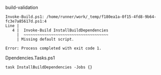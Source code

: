 build-validation
```
Invoke-Build.ps1: /home/runner/work/_temp/f180ea1a-0f15-4fd8-9b64-fc3e7a85617d.ps1:4
Line |
   4 |  Invoke-Build InstallBuildDependencies
     |  ~~~~~~~~~~~~~~~~~~~~~~~~~~~~~~~~~~~~~
     | Missing default script.

Error: Process completed with exit code 1.
```


Dpendencies.Tasks.ps1

```
task InstallBuildDependencies -Jobs {}
```
